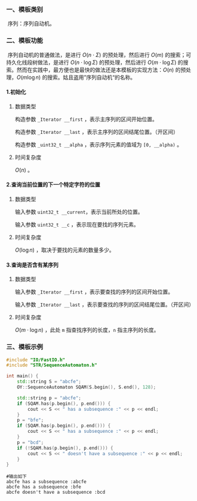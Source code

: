 ### 一、模板类别

​	序列：序列自动机。

### 二、模板功能

​	序列自动机的普通做法，是进行 $O(n\cdot \Sigma)$  的预处理，然后进行 $O(m)$ 的搜索；可持久化线段树做法，是进行 $O(n\cdot \log\Sigma)$  的预处理，然后进行 $O(m\cdot\log\Sigma)$ 的搜索。然而在实践中，最方便也是最快的做法还是本模板的实现方法：$O(n)$ 的预处理，$O(m\log n)$ 的搜索。姑且盗用”序列自动机“的名称。

#### 1.初始化

1. 数据类型

   构造参数 `_Iterator __first` ，表示主序列的区间开始位置。

   构造参数 `_Iterator __last` ，表示主序列的区间结尾位置。（开区间）

   构造参数 `_uint32_t __alpha` ，表示序列元素的值域为 `[0, __alpha)` 。

2. 时间复杂度

   $O(n)$ 。

#### 2.查询当前位置的下一个特定字符的位置

1. 数据类型

   输入参数 `uint32_t __current`，表示当前所处的位置。

   输入参数 `uint32_t __c` ，表示现在要找的序列元素。

2. 时间复杂度

   $O(\log n)$ ，取决于要找的元素的数量多少。

#### 3.查询是否含有某序列

1. 数据类型

   输入参数 `_Iterator __first` ，表示要查找的序列的区间开始位置。

   输入参数 `_Iterator __last` ，表示要查找的序列的区间结尾位置。（开区间）

2. 时间复杂度

   $O(m\cdot\log n)$ ，此处 `m` 指查找序列的长度，`n` 指主序列的长度。

### 三、模板示例

```c++
#include "IO/FastIO.h"
#include "STR/SequenceAutomaton.h"

int main() {
    std::string S = "abcfe";
    OY::SequenceAutomaton SQAM(S.begin(), S.end(), 128);

    std::string p = "abcfe";
    if (SQAM.has(p.begin(), p.end())) {
        cout << S << " has a subsequence :" << p << endl;
    }
    p = "bfe";
    if (SQAM.has(p.begin(), p.end())) {
        cout << S << " has a subsequence :" << p << endl;
    }
    p = "bcd";
    if (!SQAM.has(p.begin(), p.end())) {
        cout << S << " doesn't have a subsequence :" << p << endl;
    }
}
```

```
#输出如下
abcfe has a subsequence :abcfe
abcfe has a subsequence :bfe
abcfe doesn't have a subsequence :bcd

```


